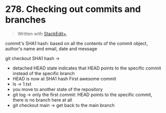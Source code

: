 # 278. Checking out commits and branches


> Written with [StackEdit+](https://stackedit.net/).


commit's SHA1 hash: based on all the contents of the commit object, author's name and email, date and message

git checkout SHA1 hash →  
- detached HEAD state indicates that HEAD points to the specific commit instead of the specific branch
- HEAD is now at SHA1 hash First awesome commit
- ls → 1.txt
- you move to another state of the repository
- git log → only the first commit: HEAD points to the specific commit, there is no branch here at all
- git checkout main → get back to the main branch
<!--stackedit_data:
eyJoaXN0b3J5IjpbMTg5Mzg1OTc0MCwtMzMyMDczNTczLC0yMD
Y5ODQxNDgzXX0=
-->